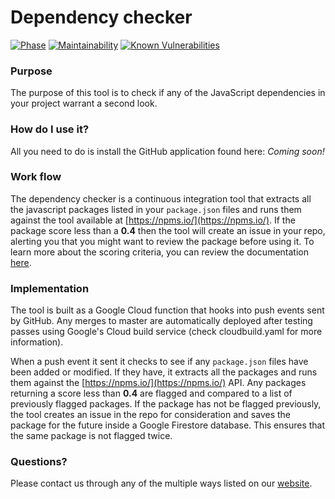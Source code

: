 # Dependency checker
[![Phase](https://img.shields.io/badge/Phase-Beta-22a7f0.svg)](https://digital.canada.ca/products/)  [![Maintainability](https://api.codeclimate.com/v1/badges/88a373736a5d0cf45b55/maintainability)](https://codeclimate.com/github/cds-snc/dependency-checker/maintainability)
[![Known Vulnerabilities](https://snyk.io/test/github/cds-snc/dependency-checker/badge.svg)](https://snyk.io/test/github/cds-snc/dependency-checker)

### Purpose

The purpose of this tool is to check if any of the JavaScript dependencies in your project warrant a second look.

### How do I use it?

All you need to do is install the GitHub application found here: _Coming soon!_

### Work flow

The dependency checker is a continuous integration tool that extracts all the javascript packages listed in your `package.json` files and runs them against the tool available at [https://npms.io/](https://npms.io/). If the package score less than a **0.4** then the tool will create an issue in your repo, alerting you that you might want to review the package before using it. To learn more about the scoring criteria, you can review the documentation [here](https://npms.io/about).

### Implementation

The tool is built as a Google Cloud function that hooks into push events sent by GitHub. Any merges to master are automatically deployed after testing passes using Google's Cloud build service (check cloudbuild.yaml for more information). 

When a push event it sent it checks to see if any `package.json` files have been added or modified. If they have, it extracts all the packages and runs them against the [https://npms.io/](https://npms.io/) API. Any packages returning a score less than **0.4** are flagged and compared to a list of previously flagged packages. If the package has not be flagged previously, the tool creates an issue in the repo for consideration and saves the package for the future inside a Google Firestore database. This ensures that the same package is not flagged twice.

### Questions?

Please contact us through any of the multiple ways listed on our [website](https://digital.canada.ca/).
